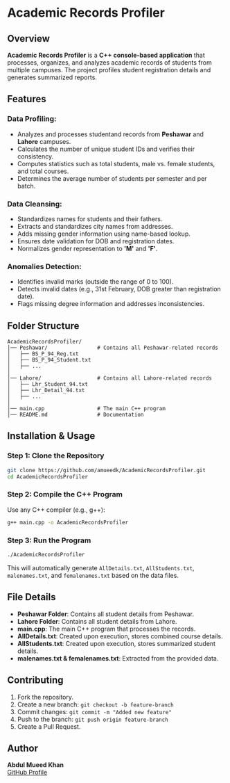 # Academic Records Profiler

## Overview
**Academic Records Profiler** is a **C++ console-based application** that processes, organizes, and analyzes academic records of students from multiple campuses. The project profiles student registration details and generates summarized reports.

## Features
### **Data Profiling:**
- Analyzes and processes studentand records from **Peshawar** and **Lahore** campuses.
- Calculates the number of unique student IDs and verifies their consistency.
- Computes statistics such as total students, male vs. female students, and total courses.
- Determines the average number of students per semester and per batch.

### **Data Cleansing:**
- Standardizes names for students and their fathers.
- Extracts and standardizes city names from addresses.
- Adds missing gender information using name-based lookup.
- Ensures date validation for DOB and registration dates.
- Normalizes gender representation to **'M'** and **'F'**.

### **Anomalies Detection:**
- Identifies invalid marks (outside the range of 0 to 100).
- Detects invalid dates (e.g., 31st February, DOB greater than registration date).
- Flags missing degree information and addresses inconsistencies.

## Folder Structure
```plaintext
AcademicRecordsProfiler/
│── Peshawar/                # Contains all Peshawar-related records
│   ├── BS_P_94_Reg.txt
│   ├── BS_P_94_Student.txt
│   ├── ...
│
│── Lahore/                  # Contains all Lahore-related records
│   ├── Lhr_Student_94.txt
│   ├── Lhr_Detail_94.txt
│   ├── ...
│
│── main.cpp                 # The main C++ program
│── README.md                # Documentation
```

## Installation & Usage
### **Step 1: Clone the Repository**
```sh
git clone https://github.com/amueedk/AcademicRecordsProfiler.git
cd AcademicRecordsProfiler
```

### **Step 2: Compile the C++ Program**
Use any C++ compiler (e.g., g++):
```sh
g++ main.cpp -o AcademicRecordsProfiler
```

### **Step 3: Run the Program**
```sh
./AcademicRecordsProfiler
```
This will automatically generate `AllDetails.txt`, `AllStudents.txt`, `malenames.txt`, and `femalenames.txt` based on the data files.

## File Details
- **Peshawar Folder**: Contains all student details from Peshawar.
- **Lahore Folder**: Contains all student details from Lahore.
- **main.cpp**: The main C++ program that processes the records.
- **AllDetails.txt**: Created upon execution, stores combined course details.
- **AllStudents.txt**: Created upon execution, stores summarized student details.
- **malenames.txt & femalenames.txt**: Extracted from the provided data.

## Contributing
1. Fork the repository.
2. Create a new branch: `git checkout -b feature-branch`
3. Commit changes: `git commit -m "Added new feature"`
4. Push to the branch: `git push origin feature-branch`
5. Create a Pull Request.

## Author
**Abdul Mueed Khan**  
[GitHub Profile](https://github.com/amueedk)

